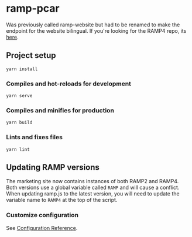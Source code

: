 # ramp-pcar
Was previously called ramp-website but had to be renamed to make the endpoint for the website bilingual. 
If you're looking for the RAMP4 repo, its [here](https://github.com/ramp4-pcar4/ramp4-pcar4).

## Project setup
```
yarn install
```

### Compiles and hot-reloads for development
```
yarn serve
```

### Compiles and minifies for production
```
yarn build
```

### Lints and fixes files
```
yarn lint
```

## Updating RAMP versions
The marketing site now contains instances of both RAMP2 and RAMP4. Both versions use a global variable called ```RAMP``` and will cause a conflict. 
When updating ramp.js to the latest version, you will need to update the variable name to ```RAMP4``` at the top of the script.

### Customize configuration
See [Configuration Reference](https://cli.vuejs.org/config/).